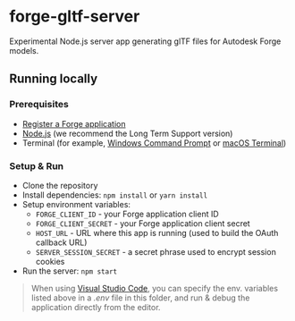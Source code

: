 # forge-gltf-server

Experimental Node.js server app generating glTF files for Autodesk Forge models.

## Running locally

### Prerequisites

- [Register a Forge application](https://forge.autodesk.com/en/docs/oauth/v2/tutorials/create-app)
- [Node.js](https://nodejs.org) (we recommend the Long Term Support version)
- Terminal (for example, [Windows Command Prompt](https://en.wikipedia.org/wiki/Cmd.exe)
or [macOS Terminal](https://support.apple.com/guide/terminal/welcome/mac))

### Setup & Run

- Clone the repository
- Install dependencies: `npm install` or `yarn install`
- Setup environment variables:
  - `FORGE_CLIENT_ID` - your Forge application client ID
  - `FORGE_CLIENT_SECRET` - your Forge application client secret
  - `HOST_URL` - URL where this app is running (used to build the OAuth callback URL)
  - `SERVER_SESSION_SECRET` - a secret phrase used to encrypt session cookies
- Run the server: `npm start`

> When using [Visual Studio Code](https://code.visualstudio.com),
you can specify the env. variables listed above in a _.env_ file in this
folder, and run & debug the application directly from the editor.
